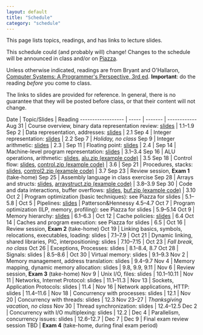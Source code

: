 ```yaml
---
layout: default
title: "Schedule"
category: "schedule"
---
```


This page lists topics, readings, and has links to lecture slides.

This schedule could (and probably will) change!  Changes to the schedule will be announced in class and/or on [Piazza](https://piazza.com/jhu/fall2020/601229).

Unless otherwise indicated, readings are from Bryant and O'Hallaron, [Computer Systems: A Programmer's Perspective, 3rd ed](https://csapp.cs.cmu.edu/).  **Important**: do the reading *before* you come to class.

The links to slides are provided for reference.  In general, there is no guarantee that they will be posted before class, or that their content will not change.

Date               | Topic/Slides | Reading
------------------ | ----- | ------- | ------------
Aug 31             | Course overview, binary data representation review: [slides](lectures/lecture01-public.pdf) | 1.1–1.9
Sep 2              | Data representation, addresses: [slides](lectures/lecture02-public.pdf) | 2.1
Sep 4              | Integer representation: [slides](lectures/lecture03-public.pdf) | 2.2
Sep 7              | *Holiday, no class*
Sep 9              | Integer arithmetic: [slides](lectures/lecture04-public.pdf) | 2.3 |
Sep 11             | Floating point: [slides](lectures/lecture05-public.pdf) | 2.4 |
Sep 14             | Machine-level program representation: [slides](lectures/lecture06-public.pdf) | 3.1–3.4
Sep 16             | ALU operations, arithmetic: [slides](lectures/lecture07-public.pdf), [alu.zip (example code)](lectures/alu.zip) | 3.5
Sep 18             | Control flow: [slides](lectures/lecture08-public.pdf), [control.zip (example code)](lectures/control.zip) | 3.6 |
Sep 21             | Procedures, stacks: [slides](lectures/lecture09-public.pdf), [control2.zip (example code)](lectures/control2.zip) | 3.7
Sep 23             | Review session, **Exam 1** (take-home)
Sep 25             | Assembly language in class exercise
Sep 28             | Arrays and structs: [slides](lectures/lecture10-public.pdf), [arraystruct.zip (example code)](lectures/arraystruct.zip) | 3.8–3.9
Sep 30             | Code and data interactions, buffer overflows: [slides](lectures/lecture11-public.pdf), [buf.zip (example code)](lectures/buf.zip) | 3.10
Oct 2              | Program optimization (basic techniques): see Piazza for slides | 5.1–5.8 |
Oct 5              | Pipelines: [slides](lectures/lecture13-public.pdf) | Patterson&amp;Hennessy 4.5–4.7
Oct 7              | Program optimization (ILP, memory, profiling): see Piazza for slides | 5.9–5.14
Oct 9              | Memory hierarchy: [slides](lectures/lecture15-public.pdf) | 6.1–6.3 | 
Oct 12             | Cache policies: [slides](lectures/lecture16-public.pdf) | 6.4
Oct 14             | Caches and program execution: see Piazza for slides | 6.5 |
Oct 16             | Review session, **Exam 2** (take-home)
Oct 19             | Linking basics, symbols, relocations, executables, loading: slides | 7.1–7.9 |
Oct 21             | Dynamic linking, shared libraries, PIC, interpositioning: slides | 7.10–7.15 |
Oct 23             | *Fall break, no class*
Oct 26             | Exceptions, Processes: slides | 8.1–8.4, 8.7
Oct 28             | Signals: slides | 8.5–8.6 |
Oct 30             | Virtual memory: slides | 9.1–9.3
Nov 2              | Memory management, address translation: slides | 9.4–9.7
Nov 4              | Memory mapping, dynamic memory allocation: slides | 9.8, 9.9, 9.11 |
Nov 6              | Review session, **Exam 3** (take-home)
Nov 9              | Unix I/O, files: slides | 10.1–10.11 |
Nov 11             | Networks, Internet Protocol: slides | 11.1–11.3 | 
Nov 13             | Sockets, Application Protocols: slides | 11.4 | 
Nov 16             | Network applications, HTTP: slides | 11.4–11.6 | 
Nov 18             | Concurrency with processes: slides | 12.1 |
Nov 20             | Concurrency with threads: slides | 12.3
Nov 23–27          | *Thanksgiving vacation, no class*
Nov 30             | Thread synchronization: slides | 12.4–12.5
Dec 2              | Concurrency with I/O multiplexing: slides | 12.2 |
Dec 4              | Parallelism, concurrency issues: slides | 12.6–12.7 |
Dec 7              |
Dec 9              | Final exam review session
TBD                | **Exam 4** (take-home, during final exam period)
